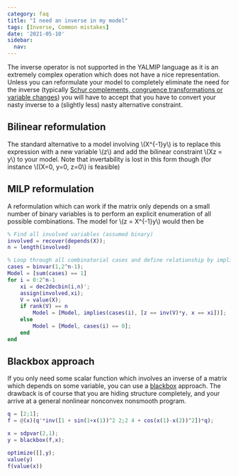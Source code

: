 ```yaml
---
category: faq
title: "I need an inverse in my model"
tags: [Inverse, Common mistakes]
date: '2021-05-10'
sidebar:
  nav:
---
```


The inverse operator is not supported in the YALMIP language as it is an extremely complex operation which does not have a nice representation. Unless you can reformulate your model to completely eliminate the need for the inverse (typically [Schur complements, congruence transformations or variable changes](/badsdps)) you will have to accept that you have to convert your nasty inverse to a (slightly less) nasty alternative constraint.

## Bilinear reformulation

The standard alternative to a model involving \\(X^{-1}y\\) is to replace this expression with a new variable \\(z\\) and add the bilinear constraint \\(Xz = y\\) to your model. Note that invertability is lost in this form though (for instance \\((X=0, y=0, z=0\\) is feasible)

## MILP reformulation

A reformulation which can work if the matrix only depends on a small number of binary variables is to perform an explicit enumeration of all possible combinations. The model for \\(z = X^{-1}y\\) would then be

````matlab
% Find all involved variables (assumed binary)
involved = recover(depends(X));
n = length(involved)

% Loop through all combinatorial cases and define relationship by implication
cases = binvar(1,2^n-1);
Model = [sum(cases) == 1]
for i = 0:2^n-1
    xi = dec2decbin(i,n)';
    assign(involved,xi);
    V = value(X);
    if rank(V) == n
        Model = [Model, implies(cases(i), [z == inv(V)*y, x == xi])];
    else
        Model = [Model, cases(i) == 0];
    end
end
````

## Blackbox approach

If you only need some scalar function which involves an inverse of a matrix which depends on some variable, you can use a [blackbox](/command/blackbox) approach. The drawback is of course that you are hiding structure completely, and your arrive at a general nonlinear nonconvex nonsmooth program.

````matlab
q = [2;1];
f = @(x)(q'*inv([1 + sin(1+x(1))^2 2;2 4 + cos(x(1)-x(2))^2])*q);

x = sdpvar(2,1);
y = blackbox(f,x);

optimize([],y);
value(y)
f(value(x))
````


